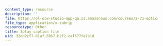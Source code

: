 ```yaml
---
content_type: resource
description: ''
file: https://ol-ocw-studio-app-qa.s3.amazonaws.com/courses/2-71-optics-spring-2009/32dd2cf701af5067b2f2caf577fa7b1d_roATER6-1yI.vtt
file_type: application/x-subrip
resourcetype: Other
title: 3play caption file
uid: 32dd2cf7-01af-5067-b2f2-caf577fa7b1d
---
```

